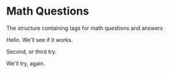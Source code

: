 # Math Questions
 The structure containing tags for math questions and answers

Hello. We'll see if it works.

Second, or third try.

We'll try, again.
